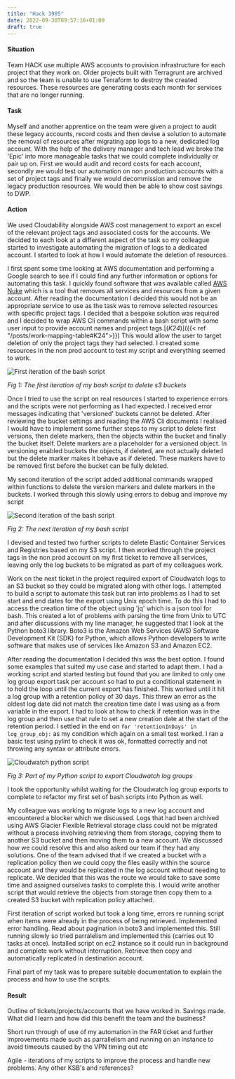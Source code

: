 ```yaml
---
title: "Hack 3985"
date: 2022-09-30T09:57:16+01:00
draft: true
---
```


#### Situation

Team HACK use multiple AWS accounts to provision infrastructure for each project that they work on. Older projects built with Terragrunt are archived and so the team is unable to use Terraform to destroy the created resources. These resources are generating costs each month for services that are no longer running.

#### Task

Myself and another apprentice on the team were given a project to audit these legacy accounts, record costs and then devise a solution to automate the removal of resources after migrating app logs to a new, dedicated log account. With the help of the delivery manager and tech lead we broke the 'Epic' into more manageable tasks that we could complete individually or pair up on. First we would audit and record costs for each account, secondly we would test our automation on non production accounts with a set of project tags and finally we would decommission and remove the legacy production resources. We would then be able to show cost savings to DWP.

#### Action

We used Cloudability alongside AWS cost management to export an excel of the relevant project tags and associated costs for the accounts.
We decided to each look at a different aspect of the task so my colleague started to investigate automating the migration of logs to a dedicated account. I started to look at how I would automate the deletion of resources.

I first spent some time looking at AWS documentation and performing a Google search to see if I could find any further information or options for automating this task. I quickly found software that was available called [AWS Nuke](https://github.com/rebuy-de/aws-nuke) which is a tool that removes all services and resources from a given account. After reading the documentation I decided this would not be an appropriate service to use as the task was to remove selected resources with specific project tags. I decided that a bespoke solution was required and I decided to wrap AWS Cli commands within a bash script with some user input to provide account names and project tags.[(*K24*)]({{< ref "/posts/work-mapping-table#K24">}}) This would allow the user to target deletion of only the project tags they had selected. I created some resources in the non prod account to test my script and everything seemed to work.

![First iteration of the bash script](bash1.svg)

*Fig 1: The first iteration of my bash script to delete s3 buckets*

Once I tried to use the script on real resources I started to experience errors and the scripts were not performing as I had expected. I received error messages indicating that 'versioned' buckets cannot be deleted. After reviewing the bucket settings and reading the AWS Cli documents I realised I would have to implement some further steps to my script to delete first versions, then delete markers, then the objects within the bucket and finally the bucket itself. Delete markers are a placeholder for a versioned object. In versioning enabled buckets the objects, if deleted, are not actually deleted but the delete marker makes it behave as if deleted. These markers have to be removed first before the bucket can be fully deleted.

My second iteration of the script added additional commands wrapped within functions to delete the version markers and delete markers in the buckets. I worked through this slowly using errors to debug and improve my script

![Second iteration of the bash script](bash2.svg)

*Fig 2: The next iteration of my bash script*

I devised and tested two further scripts to delete Elastic Container Services and Registries based on my S3 script. I then worked through the project tags in the non prod account on my first ticket to remove all services, leaving only the log buckets to be migrated as part of my colleagues work.

Work on the next ticket in the project required export of Cloudwatch logs to an S3 bucket so they could be migrated along with other logs. I attempted to build a script to automate this task but ran into problems as I had to set start and end dates for the export using Unix epoch time. To do this I had to access the creation time of the object using 'jq' which is a json tool for bash. This created a lot of problems with parsing the time from Unix to UTC and after discussions with my line manager, he suggested that I look at the Python boto3 library. Boto3 is the Amazon Web Services (AWS) Software Development Kit (SDK) for Python, which allows Python developers to write software that makes use of services like Amazon S3 and Amazon EC2.

After reading the documentation I decided this was the best option. I found some examples that suited my use case and started to adapt them. I had a working script and started testing but found that you are limited to only one log group export task per account so had to put a conditional statement in to hold the loop until the current export has finished. This worked until it hit a log group with a retention policy of 30 days. This threw an error as the oldest log date did not match the creation time date I was using as a from variable in the export. I had to look at how to check if retention was in the log group and then use that rule to set a new creation date at the start of the retention period. I settled in the end on
`for 'retentionInDays' in log_group_obj:` as my condition which again on a small test worked. I ran a basic test using pylint to check it was ok, formatted correctly and not throwing any syntax or attribute errors.

![Cloudwatch python script](cloudwatch.png)

*Fig 3: Part of my Python script to export Cloudwatch log groups*

I took the opportunity whilst waiting for the Cloudwatch log group exports to complete to refactor my first set of bash scripts into Python as well.

My colleague was working to migrate logs to a new log account and encountered a blocker which we discussed. Logs that had been archived using AWS Glacier Flexible Retrieval storage class could not be migrated without a process involving retrieving them from storage, copying them to another S3 bucket and then moving them to a new account. We discussed how we could resolve this and also asked our team if they had any solutions. One of the team advised that if we created a bucket with a replication policy then we could copy the files easily within the source account and they would be replicated in the log account without needing to replicate. We decided that this was the route we would take to save some time and assigned ourselves tasks to complete this. I would write another script that would retrieve the objects from storage then copy them to a created S3 bucket with replication policy attached.

First iteration of script worked but took a long time, errors re running script when items were already in the process of being retrieved. Implemented error handling. Read about pagination in boto3 and implemented this. Still running slowly so tried parralelism and implemented this (carries out 10 tasks at once). Installed script on ec2 instance so it could run in background and complete work without interruption. Retrieve then copy and automatically replicated in destination account.

Final part of my task was to prepare suitable documentation to explain the process and how to use the scripts.

#### Result

Outline of tickets/projects/accounts that we have worked in. Savings made.
What did I learn and how did this benefit the team and the business?

Short run through of use of my automation in the FAR ticket and further improvements made such as parrallelism and running on an instance to avoid timeouts caused by the VPN timing out etc

Agile - iterations of my scripts to improve the process and handle new problems.
Any other KSB's and references?
